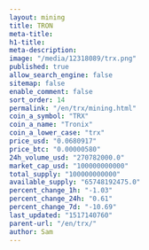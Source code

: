 ```yaml
---
layout: mining
title: TRON
meta-title: 
h1-title: 
meta-description: 
image: "/media/12318089/trx.png"
published: true
allow_search_engine: false
sitemap: false
enable_comment: false
sort_order: 14
permalink: "/en/trx/mining.html"
coin_a_symbol: "TRX"
coin_a_name: "Tronix"
coin_a_lower_case: "trx"
price_usd: "0.0680917"
price_btc: "0.00000580"
24h_volume_usd: "270782000.0"
market_cap_usd: "100000000000"
total_supply: "100000000000"
available_supply: "65748192475.0"
percent_change_1h: "-1.03"
percent_change_24h: "0.61"
percent_change_7d: "-10.69"
last_updated: "1517140760"
parent-url: "/en/trx/"
author: Sam
---
```


